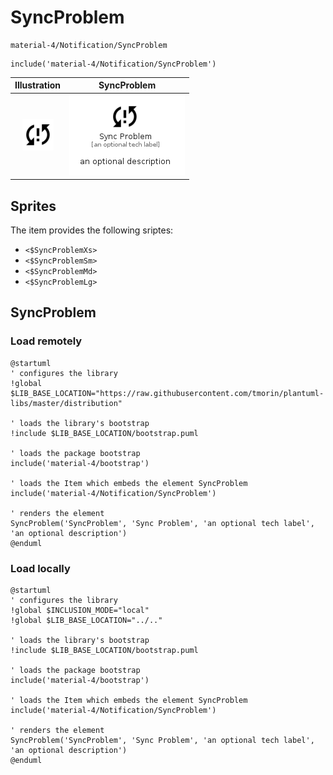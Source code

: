 # SyncProblem


```text
material-4/Notification/SyncProblem
```

```text
include('material-4/Notification/SyncProblem')
```



| Illustration | SyncProblem |
| :---: | :---: |
| ![illustration for Illustration](../../material-4/Notification/SyncProblem.png) | ![illustration for SyncProblem](../../material-4/Notification/SyncProblem.Local.png) |



## Sprites
The item provides the following sriptes:

- `<$SyncProblemXs>`
- `<$SyncProblemSm>`
- `<$SyncProblemMd>`
- `<$SyncProblemLg>`





## SyncProblem

### Load remotely
```plantuml
@startuml
' configures the library
!global $LIB_BASE_LOCATION="https://raw.githubusercontent.com/tmorin/plantuml-libs/master/distribution"

' loads the library's bootstrap
!include $LIB_BASE_LOCATION/bootstrap.puml

' loads the package bootstrap
include('material-4/bootstrap')

' loads the Item which embeds the element SyncProblem
include('material-4/Notification/SyncProblem')

' renders the element
SyncProblem('SyncProblem', 'Sync Problem', 'an optional tech label', 'an optional description')
@enduml
```

### Load locally
```plantuml
@startuml
' configures the library
!global $INCLUSION_MODE="local"
!global $LIB_BASE_LOCATION="../.."

' loads the library's bootstrap
!include $LIB_BASE_LOCATION/bootstrap.puml

' loads the package bootstrap
include('material-4/bootstrap')

' loads the Item which embeds the element SyncProblem
include('material-4/Notification/SyncProblem')

' renders the element
SyncProblem('SyncProblem', 'Sync Problem', 'an optional tech label', 'an optional description')
@enduml
```

